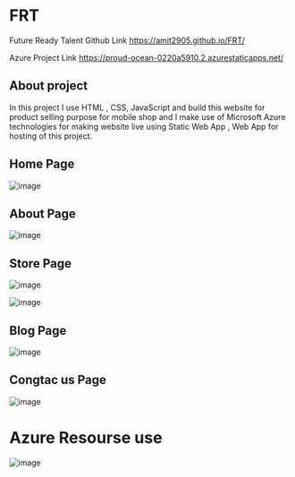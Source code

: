 # FRT
Future Ready Talent 
Github Link https://amit2905.github.io/FRT/

Azure Project Link https://proud-ocean-0220a5910.2.azurestaticapps.net/

## About project
  In this project I use HTML , CSS, JavaScript and build this website for product selling purpose for mobile shop and I make use of Microsoft Azure technologies for making website live using Static Web App , Web App for hosting of this project.
  
## Home Page
![image](https://user-images.githubusercontent.com/72159431/201179820-f2e3c6bb-3b53-4ea2-a377-ef6a0ea78a22.png)

## About Page
![image](https://user-images.githubusercontent.com/72159431/201179848-4deb97a0-9f0e-4a3c-b898-33d2d6d19f83.png)

## Store Page
![image](https://user-images.githubusercontent.com/72159431/201179886-d3583e31-2d8c-4155-a399-39c15a9798e9.png)

![image](https://user-images.githubusercontent.com/72159431/201179917-f709a9d6-790c-42e7-a373-8842d911f656.png)

## Blog Page
![image](https://user-images.githubusercontent.com/72159431/201180119-2739d6d4-a7db-4195-9199-f7815b684e9f.png)


## Congtac us Page

![image](https://user-images.githubusercontent.com/72159431/201180185-141ecdc9-92db-436c-a4e5-2de0bc82db3c.png)

# Azure Resourse use 
![image](https://user-images.githubusercontent.com/72159431/201185000-d335dbcd-1e1a-492d-a823-97a655378827.png)
